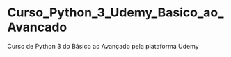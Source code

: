 # Curso_Python_3_Udemy_Basico_ao_Avancado
Curso de Python 3 do Básico ao Avançado pela plataforma Udemy
